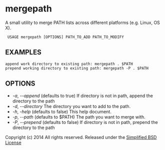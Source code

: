 mergepath
=========

A small utility to merge PATH lists across different platforms (e.g. Linux, OS X).

     USAGE mergepath [OPTIONS] PATH_TO_ADD PATH_TO_MODIFY

## EXAMPLES

    append work directory to existing path: mergepath . $PATH
    prepend working directory to existing path: mergepath -P . $PATH

## OPTIONS

+ *-a*, *--append* (defaults to true) If directory is not in path, append the directory to the path
+ *-d*, *--directory* The directory you want to add to the path.
+ *-h*, *-help* (defaults to false) This help document.
+ *-p*, *--path* (defaults to $PATH) The path you want to merge with.
+ *-P*, *--prepend* (defaults to false) If directory is not in path, prepend the directory to the path


Copyright (c) 2014 All rights reserved.
Released under the [Simplified BSD License](http://opensource.org/licenses/bsd-license.php)

